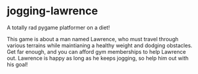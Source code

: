 # jogging-lawrence
A totally rad pygame platformer on a diet!

This game is about a man named Lawrence, who must travel through various terrains while maintianing a healthy weight and dodging obstacles. Get far enough, and you can afford gym memberships to help Lawrence out. Lawrence is happy as long as he keeps jogging, so help him out with his goal!
